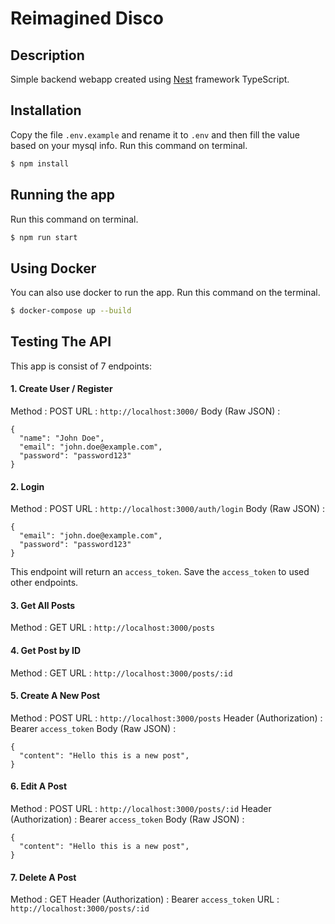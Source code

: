 # Reimagined Disco

## Description

Simple backend webapp created using [Nest](https://github.com/nestjs/nest) framework TypeScript.

## Installation

Copy the file `.env.example` and rename it to `.env` and then fill the value based on your mysql info. 
Run this command on terminal.

```bash
$ npm install
```

## Running the app
Run this command on terminal.
```bash
$ npm run start
```

## Using Docker
You can also use docker to run the app.
Run this command on the terminal.

```bash
$ docker-compose up --build
```

## Testing The API

This app is consist of 7 endpoints:

#### 1. Create User / Register
Method : POST
URL : `http://localhost:3000/`
Body (Raw JSON) :
```
{
  "name": "John Doe",
  "email": "john.doe@example.com",
  "password": "password123"
}
```

#### 2. Login
Method : POST
URL : `http://localhost:3000/auth/login`
Body (Raw JSON) :
```
{
  "email": "john.doe@example.com",
  "password": "password123"
}
```
This endpoint will return an `access_token`. Save the `access_token` to used other endpoints.

#### 3. Get All Posts
Method : GET
URL : `http://localhost:3000/posts`

#### 4. Get Post by ID
Method : GET
URL : `http://localhost:3000/posts/:id`

#### 5. Create A New Post
Method : POST
URL : `http://localhost:3000/posts`
Header (Authorization) : Bearer `access_token`
Body (Raw JSON) :
```
{
  "content": "Hello this is a new post",
}
```

#### 6. Edit A Post
Method : POST
URL : `http://localhost:3000/posts/:id`
Header (Authorization) : Bearer `access_token`
Body (Raw JSON) :
```
{
  "content": "Hello this is a new post",
}
```


#### 7. Delete A Post
Method : GET
Header (Authorization) : Bearer `access_token`
URL : `http://localhost:3000/posts/:id`